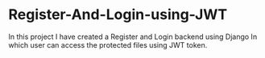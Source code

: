 # Register-And-Login-using-JWT
In this project I have created a Register and Login backend using Django In which user can access the protected files using JWT token.
